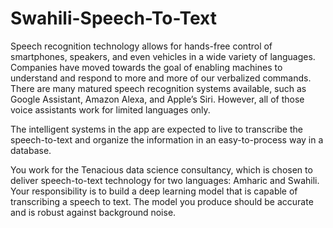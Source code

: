 # Swahili-Speech-To-Text
Speech recognition technology allows for hands-free control of smartphones, speakers, and even vehicles in a wide variety of languages. Companies have moved towards the goal of enabling machines to understand and respond to more and more of our verbalized commands. There are many matured speech recognition systems available, such as Google Assistant, Amazon Alexa, and Apple’s Siri. However, all of those voice assistants work for limited languages only. 


The intelligent systems in the app are expected to live to transcribe the speech-to-text and organize the information in an easy-to-process way in a database. 

You work for the Tenacious data science consultancy, which is chosen to deliver speech-to-text technology for two languages: Amharic and Swahili. Your responsibility is to build a deep learning model that is capable of transcribing a speech to text. The model you produce should be accurate and is robust against background noise.
